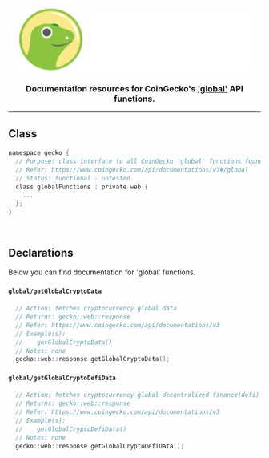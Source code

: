 <p align="center">
  <img width="460" height="125" src="/images/coingecko.jpg">
</p>
<h3 align="center">Documentation resources for CoinGecko's <a href="https://www.coingecko.com/api/documentations/v3#/global">'global'</a> API functions.</h3>
<hr>

<h2>Class</h2>

```c
namespace gecko {
  // Purpose: class interface to all CoinGecko 'global' functions found below
  // Refer: https://www.coingecko.com/api/documentations/v3#/global
  // Status: functional - untested
  class globalFunctions : private web {
    ...
  };
}
```

<br>

<h2>Declarations</h2>
<p>Below you can find documentation for 'global' functions.</p>

<h4><code>global/getGlobalCryptoData</code></h4>

```c
  // Action: fetches cryptocurrency global data
  // Returns: gecko::web::response
  // Refer: https://www.coingecko.com/api/documentations/v3
  // Example(s):
  //    getGlobalCryptoData()
  // Notes: none
  gecko::web::response getGlobalCryptoData();
```

<h4><code>global/getGlobalCryptoDefiData</code></h4>

```c
  // Action: fetches cryptocurrency global decentralized finance(defi) data
  // Returns: gecko::web::response
  // Refer: https://www.coingecko.com/api/documentations/v3
  // Example(s):
  //    getGlobalCryptoDefiData()
  // Notes: none
  gecko::web::response getGlobalCryptoDefiData();
```
